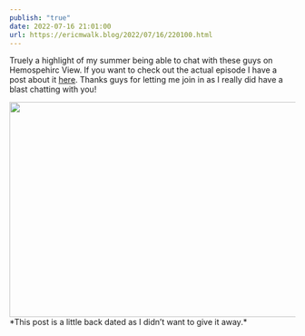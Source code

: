 ```yaml
---
publish: "true"
date: 2022-07-16 21:01:00
url: https://ericmwalk.blog/2022/07/16/220100.html
---
```

Truely a highlight of my summer being able to chat with these guys on Hemospehirc View. If you want to check out the actual episode I have a post about it [here](https://ericmwalk.blog/2022/08/05/183931.html). Thanks guys for letting me join in as I really did have a blast chatting with you!

<img src="uploads/2023/66cba4f92b.png" width="600" height="379" alt="" />
*This post is a little back dated as I didn’t want to give it away.*